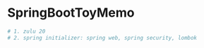 # SpringBootToyMemo

```bash
# 1. zulu 20
# 2. spring initializer: spring web, spring security, lombok
```